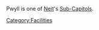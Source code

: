 Pwyll is one of [Neit](Neit.md)'s
[Sub-Capitols](../locations/Sub-Capitol.md).

[Category:Facilities](Category:Facilities.md)
